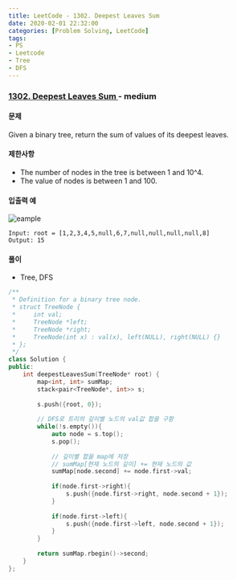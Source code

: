 ```yaml
---
title: LeetCode - 1302. Deepest Leaves Sum
date: 2020-02-01 22:32:00
categories: [Problem Solving, LeetCode]
tags:
- PS
- Leetcode
- Tree
- DFS
---
```


### [ 1302. Deepest Leaves Sum ](https://leetcode.com/problems/deepest-leaves-sum/) - medium

#### 문제

Given a binary tree, return the sum of values of its deepest leaves.

#### 제한사항
  - The number of nodes in the tree is between 1 and 10^4.
  - The value of nodes is between 1 and 100.
  
#### 입출력 예

![eample](https://assets.leetcode.com/uploads/2019/07/31/1483_ex1.png)

```
Input: root = [1,2,3,4,5,null,6,7,null,null,null,null,8]
Output: 15
```

#### 풀이
  - Tree, DFS

```cpp
/**
 * Definition for a binary tree node.
 * struct TreeNode {
 *     int val;
 *     TreeNode *left;
 *     TreeNode *right;
 *     TreeNode(int x) : val(x), left(NULL), right(NULL) {}
 * };
 */
class Solution {
public:
    int deepestLeavesSum(TreeNode* root) {
        map<int, int> sumMap;
        stack<pair<TreeNode*, int>> s;
        
        s.push({root, 0});
        
	    // DFS로 트리의 깊이별 노드의 val값 합을 구함
        while(!s.empty()){
            auto node = s.top();
            s.pop();
            
            // 깊이별 합을 map에 저장
            // sumMap[현재 노드의 깊이] += 현재 노드의 값
            sumMap[node.second] += node.first->val;
                
            if(node.first->right){
                s.push({node.first->right, node.second + 1});
            }
            
            if(node.first->left){
                s.push({node.first->left, node.second + 1});
            }
        }
        
        return sumMap.rbegin()->second;
    }
};
```